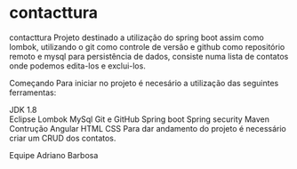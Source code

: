 # contacttura
contacttura
Projeto destinado a utilização do spring boot assim como lombok, utilizando o git como controle de versão e github como repositório remoto e mysql para persistência de dados, consiste numa lista de contatos onde podemos edita-los e exclui-los.

Começando
Para iniciar no projeto é necesário a utilização das seguintes ferramentas:

JDK 1.8  
Eclipse
Lombok
MySql
Git e GitHub
Spring boot
Spring security
Maven
Contrução
Angular
HTML
CSS
Para dar andamento do projeto é necessário criar um CRUD dos contatos.

Equipe
Adriano Barbosa
